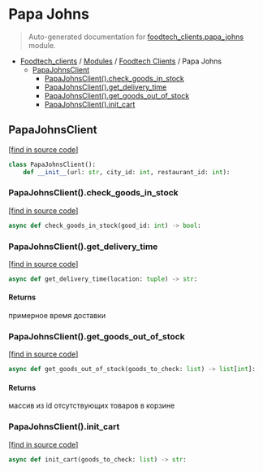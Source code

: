 # Papa Johns

> Auto-generated documentation for [foodtech_clients.papa_johns](../../foodtech_clients/papa_johns.py) module.

- [Foodtech_clients](../README.md#foodtech) / [Modules](../MODULES.md#foodtech_clients-modules) / [Foodtech Clients](index.md#foodtech-clients) / Papa Johns
    - [PapaJohnsClient](#papajohnsclient)
        - [PapaJohnsClient().check_goods_in_stock](#papajohnsclientcheck_goods_in_stock)
        - [PapaJohnsClient().get_delivery_time](#papajohnsclientget_delivery_time)
        - [PapaJohnsClient().get_goods_out_of_stock](#papajohnsclientget_goods_out_of_stock)
        - [PapaJohnsClient().init_cart](#papajohnsclientinit_cart)

## PapaJohnsClient

[[find in source code]](../../foodtech_clients/papa_johns.py#L6)

```python
class PapaJohnsClient():
    def __init__(url: str, city_id: int, restaurant_id: int):
```

### PapaJohnsClient().check_goods_in_stock

[[find in source code]](../../foodtech_clients/papa_johns.py#L48)

```python
async def check_goods_in_stock(good_id: int) -> bool:
```

### PapaJohnsClient().get_delivery_time

[[find in source code]](../../foodtech_clients/papa_johns.py#L52)

```python
async def get_delivery_time(location: tuple) -> str:
```

#### Returns

примерное время доставки

### PapaJohnsClient().get_goods_out_of_stock

[[find in source code]](../../foodtech_clients/papa_johns.py#L32)

```python
async def get_goods_out_of_stock(goods_to_check: list) -> list[int]:
```

#### Returns

массив из id отсутствующих товаров в корзине

### PapaJohnsClient().init_cart

[[find in source code]](../../foodtech_clients/papa_johns.py#L20)

```python
async def init_cart(goods_to_check: list) -> str:
```
